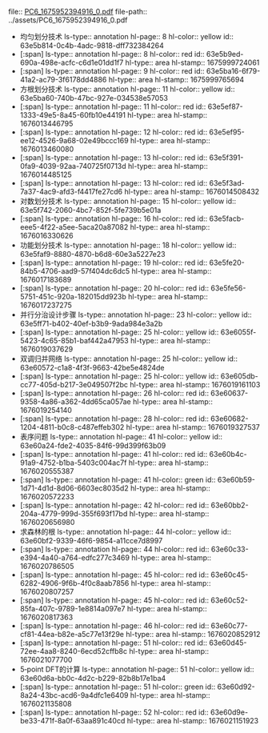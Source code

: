 file:: [PC6_1675952394916_0.pdf](../assets/PC6_1675952394916_0.pdf)
file-path:: ../assets/PC6_1675952394916_0.pdf

- 均匀划分技术
  ls-type:: annotation
  hl-page:: 8
  hl-color:: yellow
  id:: 63e5b814-0c4b-4adc-9818-dff732384264
- [:span]
  ls-type:: annotation
  hl-page:: 8
  hl-color:: red
  id:: 63e5b9ed-690a-498e-acfc-c6d1e01dd1f7
  hl-type:: area
  hl-stamp:: 1675999724061
- [:span]
  ls-type:: annotation
  hl-page:: 9
  hl-color:: red
  id:: 63e5ba16-6f79-41a2-ac79-3f6178dd4886
  hl-type:: area
  hl-stamp:: 1675999765694
- 方根划分技术
  ls-type:: annotation
  hl-page:: 11
  hl-color:: yellow
  id:: 63e5ba60-740b-47bc-927e-034538e57053
- [:span]
  ls-type:: annotation
  hl-page:: 11
  hl-color:: red
  id:: 63e5ef87-1333-49e5-8a45-60fb10e44191
  hl-type:: area
  hl-stamp:: 1676013446795
- [:span]
  ls-type:: annotation
  hl-page:: 12
  hl-color:: red
  id:: 63e5ef95-ee12-4526-9a68-02e49bccc169
  hl-type:: area
  hl-stamp:: 1676013460080
- [:span]
  ls-type:: annotation
  hl-page:: 13
  hl-color:: red
  id:: 63e5f391-0fa9-4039-92aa-740725f0713d
  hl-type:: area
  hl-stamp:: 1676014485125
- [:span]
  ls-type:: annotation
  hl-page:: 13
  hl-color:: red
  id:: 63e5f3ad-7a37-4ac9-afd3-f4417fe27cd6
  hl-type:: area
  hl-stamp:: 1676014508432
- 对数划分技术
  ls-type:: annotation
  hl-page:: 15
  hl-color:: yellow
  id:: 63e5f742-2060-4bc7-852f-5fe739b5e01a
- [:span]
  ls-type:: annotation
  hl-page:: 16
  hl-color:: red
  id:: 63e5facb-eee5-4f22-a5ee-5aca20a87082
  hl-type:: area
  hl-stamp:: 1676016330626
- 功能划分技术
  ls-type:: annotation
  hl-page:: 18
  hl-color:: yellow
  id:: 63e5faf9-8880-4870-b6d8-60e3a5227e23
- [:span]
  ls-type:: annotation
  hl-page:: 19
  hl-color:: red
  id:: 63e5fe20-84b5-4706-aad9-57f404dc6dc5
  hl-type:: area
  hl-stamp:: 1676017183689
- [:span]
  ls-type:: annotation
  hl-page:: 20
  hl-color:: red
  id:: 63e5fe56-5751-451c-920a-182015dd923b
  hl-type:: area
  hl-stamp:: 1676017237275
- 并行分治设计步骤
  ls-type:: annotation
  hl-page:: 23
  hl-color:: yellow
  id:: 63e5ff71-b402-40ef-b3b9-9ada984e3a2b
- [:span]
  ls-type:: annotation
  hl-page:: 25
  hl-color:: yellow
  id:: 63e6055f-5423-4c65-85b1-baf442a47953
  hl-type:: area
  hl-stamp:: 1676019037629
- 双调归并网络
  ls-type:: annotation
  hl-page:: 25
  hl-color:: yellow
  id:: 63e60572-c1a8-4f3f-9663-42be5e4824de
- [:span]
  ls-type:: annotation
  hl-page:: 25
  hl-color:: yellow
  id:: 63e605db-cc77-405d-b217-3e049507f2bc
  hl-type:: area
  hl-stamp:: 1676019161103
- [:span]
  ls-type:: annotation
  hl-page:: 26
  hl-color:: red
  id:: 63e60637-9358-4a86-a362-4dd65ca057ae
  hl-type:: area
  hl-stamp:: 1676019254140
- [:span]
  ls-type:: annotation
  hl-page:: 28
  hl-color:: red
  id:: 63e60682-1204-4811-b0c8-c487effeb302
  hl-type:: area
  hl-stamp:: 1676019327537
- 表序问题
  ls-type:: annotation
  hl-page:: 41
  hl-color:: yellow
  id:: 63e60a24-fde2-4035-84f6-99d399f63b09
- [:span]
  ls-type:: annotation
  hl-page:: 41
  hl-color:: red
  id:: 63e60b4c-91a9-4752-b1ba-5403c004ac7f
  hl-type:: area
  hl-stamp:: 1676020555387
- [:span]
  ls-type:: annotation
  hl-page:: 41
  hl-color:: green
  id:: 63e60b59-1d71-4d1d-8d06-6603ec8035d2
  hl-type:: area
  hl-stamp:: 1676020572233
- [:span]
  ls-type:: annotation
  hl-page:: 42
  hl-color:: red
  id:: 63e60bb2-204a-4779-999d-355f693f17bd
  hl-type:: area
  hl-stamp:: 1676020656980
- 求森林的根
  ls-type:: annotation
  hl-page:: 44
  hl-color:: yellow
  id:: 63e60bf2-9339-46f6-9854-a11cce7d8997
- [:span]
  ls-type:: annotation
  hl-page:: 44
  hl-color:: red
  id:: 63e60c33-e394-4a40-a764-edfc277c3469
  hl-type:: area
  hl-stamp:: 1676020786505
- [:span]
  ls-type:: annotation
  hl-page:: 45
  hl-color:: red
  id:: 63e60c45-6282-4906-9f6b-4f0c8aab7856
  hl-type:: area
  hl-stamp:: 1676020807257
- [:span]
  ls-type:: annotation
  hl-page:: 45
  hl-color:: red
  id:: 63e60c52-85fa-407c-9789-1e8814a097e7
  hl-type:: area
  hl-stamp:: 1676020817363
- [:span]
  ls-type:: annotation
  hl-page:: 46
  hl-color:: red
  id:: 63e60c77-cf81-44ea-b82e-a5c77e13f29e
  hl-type:: area
  hl-stamp:: 1676020852912
- [:span]
  ls-type:: annotation
  hl-page:: 51
  hl-color:: red
  id:: 63e60d45-72ee-4aa8-8240-6ecd52cffb8c
  hl-type:: area
  hl-stamp:: 1676021077700
- 5‐point DFT的计算
  ls-type:: annotation
  hl-page:: 51
  hl-color:: yellow
  id:: 63e60d6a-bb0c-4d2c-b229-82b8b17e1ba4
- [:span]
  ls-type:: annotation
  hl-page:: 51
  hl-color:: green
  id:: 63e60d92-8a24-43bc-acd6-9a4dfc1e6409
  hl-type:: area
  hl-stamp:: 1676021135808
- [:span]
  ls-type:: annotation
  hl-page:: 52
  hl-color:: red
  id:: 63e60d9e-be33-471f-8a0f-63aa891c40cd
  hl-type:: area
  hl-stamp:: 1676021151923